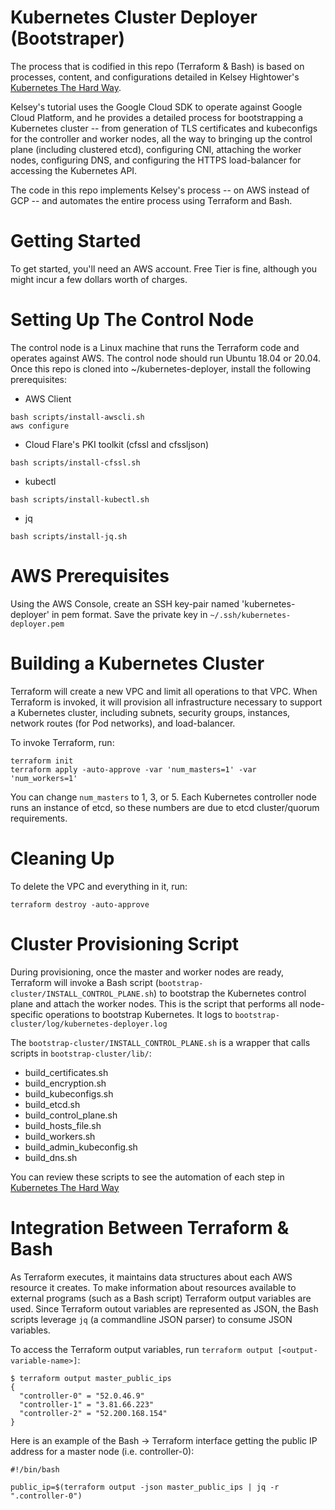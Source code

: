 # Kubernetes Cluster Deployer (Bootstraper)
The process that is codified in this repo (Terraform & Bash) is based on processes, content, and configurations detailed in Kelsey Hightower's [Kubernetes The Hard Way](https://github.com/kelseyhightower/kubernetes-the-hard-way/).

Kelsey's tutorial uses the Google Cloud SDK to operate against Google Cloud Platform, and he provides a detailed process for bootstrapping a Kubernetes cluster -- from generation of TLS certificates and kubeconfigs for the controller and worker nodes, all the way to bringing up the control plane (including clustered etcd), configuring CNI, attaching the worker nodes, configuring DNS, and configuring the HTTPS load-balancer for accessing the Kubernetes API.

The code in this repo implements Kelsey's process -- on AWS instead of GCP -- and automates the entire process using Terraform and Bash.

# Getting Started
To get started, you'll need an AWS account.  Free Tier is fine, although you might incur a few dollars worth of charges.

# Setting Up The Control Node
The control node is a Linux machine that runs the Terraform code and operates against AWS.  The control node should run Ubuntu 18.04 or 20.04.  Once this repo is cloned into ~/kubernetes-deployer, install the following prerequisites:
* AWS Client
```
bash scripts/install-awscli.sh
aws configure
```
* Cloud Flare's PKI toolkit (cfssl and cfssljson)
```
bash scripts/install-cfssl.sh
```
* kubectl
```
bash scripts/install-kubectl.sh
```
* jq
```
bash scripts/install-jq.sh
```

# AWS Prerequisites
Using the AWS Console, create an SSH key-pair named 'kubernetes-deployer' in pem format.  Save the private key in `~/.ssh/kubernetes-deployer.pem`

# Building a Kubernetes Cluster
Terraform will create a new VPC and limit all operations to that VPC. When Terraform is invoked, it will provision all infrastructure necessary to support a Kubernetes cluster, including subnets, security groups, instances, network routes (for Pod networks), and load-balancer.  

To invoke Terraform, run:
```
terraform init
terraform apply -auto-approve -var 'num_masters=1' -var 'num_workers=1'
```

You can change `num_masters` to 1, 3, or 5. Each Kubernetes controller node runs an instance of etcd, so these numbers are due to etcd cluster/quorum requirements.

# Cleaning Up
To delete the VPC and everything in it, run:
```
terraform destroy -auto-approve
```

# Cluster Provisioning Script
During provisioning, once the master and worker nodes are ready, Terraform will invoke a Bash script (`bootstrap-cluster/INSTALL_CONTROL_PLANE.sh`) to bootstrap the Kubernetes control plane and attach the worker nodes.  This is the script that performs all node-specific operations to bootstrap Kubernetes. It logs to `bootstrap-cluster/log/kubernetes-deployer.log`

The `bootstrap-cluster/INSTALL_CONTROL_PLANE.sh` is a wrapper that calls scripts in `bootstrap-cluster/lib/`:

* build_certificates.sh
* build_encryption.sh
* build_kubeconfigs.sh
* build_etcd.sh
* build_control_plane.sh
* build_hosts_file.sh
* build_workers.sh
* build_admin_kubeconfig.sh
* build_dns.sh

You can review these scripts to see the automation of each step in [Kubernetes The Hard Way](https://github.com/kelseyhightower/kubernetes-the-hard-way/)

# Integration Between Terraform & Bash
As Terraform executes, it maintains data structures about each AWS resource it creates. To make information about resources available to external programs (such as a Bash script) Terraform output variables are used.  Since Terraform outout variables are represented as JSON, the Bash scripts leverage `jq` (a commandline JSON parser) to consume JSON variables.

To access the Terraform output variables, run `terraform output [<output-variable-name>]`:
```
$ terraform output master_public_ips
{
  "controller-0" = "52.0.46.9"
  "controller-1" = "3.81.66.223"
  "controller-2" = "52.200.168.154"
}
```

Here is an example of the Bash -> Terraform interface getting the public IP address for a master node (i.e. controller-0):
```
#!/bin/bash

public_ip=$(terraform output -json master_public_ips | jq -r ".controller-0")
```
